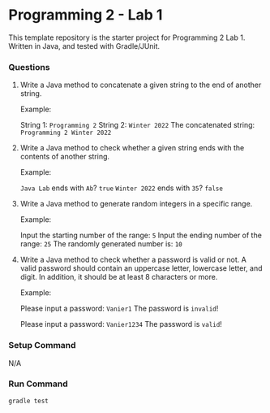 # Programming 2 - Lab 1

This template repository is the starter project for Programming 2 Lab 1. Written in Java, and tested with Gradle/JUnit.

### Questions

1.  Write a Java method to concatenate a given string to the end of another string.

    Example:

    String 1: `Programming 2`
    String 2: `Winter 2022`
    The concatenated string: `Programming 2 Winter 2022`

2.  Write a Java method to check whether a given string ends with the contents of another string.

    Example:

    `Java Lab` ends with `Ab`? `true`
    `Winter 2022` ends with `35`? `false`

3.  Write a Java method to generate random integers in a specific range.

    Example:

    Input the starting number of the range: `5`
    Input the ending number of the range: `25`
    The randomly generated number is: `10`

4.  Write a Java method to check whether a password is valid or not. A valid password should contain an uppercase letter, lowercase letter, and digit. In addition, it should be at least 8 characters or more.

    Example:

    Please input a password: `Vanier1`
    The password is `invalid`!

    Please input a password: `Vanier1234`
    The password is `valid`!

### Setup Command

N/A

### Run Command

`gradle test`

